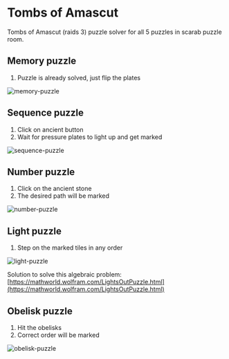 # Tombs of Amascut

Tombs of Amascut (raids 3) puzzle solver for all 5 puzzles in scarab puzzle room.

## Memory puzzle

1. Puzzle is already solved, just flip the plates

![memory-puzzle](https://i.imgur.com/0wpQ7Mv.png)

## Sequence puzzle

1. Click on ancient button
2. Wait for pressure plates to light up and get marked

![sequence-puzzle](https://i.imgur.com/bltmlg0.png)

## Number puzzle

1. Click on the ancient stone
2. The desired path will be marked

![number-puzzle](https://i.imgur.com/SAuciwx.png)

## Light puzzle

1. Step on the marked tiles in any order

![light-puzzle](https://i.imgur.com/8VAOXpN.png)

Solution to solve this algebraic problem: [https://mathworld.wolfram.com/LightsOutPuzzle.html](https://mathworld.wolfram.com/LightsOutPuzzle.html)

## Obelisk puzzle

1. Hit the obelisks
2. Correct order will be marked

![obelisk-puzzle](https://i.imgur.com/RxBlNu0.png)

